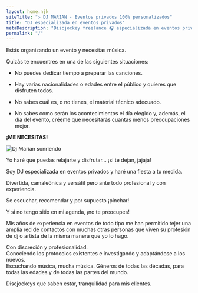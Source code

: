 ```yaml
---
layout: home.njk
siteTitle: "▷ DJ MARIAN - Eventos privados 100% personalizados"
title: "DJ especializada en eventos privados"
metaDescription: "Discjockey freelance 🎧 especializada en eventos privados. Servicio 100% personalizado. ✔️ Equipo audiovisual propio. Música sin etiquetas, Be Water My Friend."
permalink: "/"
---
```


Estás organizando un evento y necesitas música.

Quizás te encuentres en una de las siguientes situaciones:

 - No puedes dedicar tiempo a preparar las canciones.  
  
 - Hay varias nacionalidades o edades entre el público y quieres que disfruten todos.  
  
 - No sabes cuál es, o no tienes, el material técnico adecuado.  
  
 - No sabes como serán los acontecimientos el día elegido y, además, el día del evento, créeme que necesitarás cuantas menos preocupaciones mejor.

**¡ME NECESITAS!**

<img loading="lazy" src="/assets/images/sonrie.webp" alt="Dj Marian sonriendo">

Yo haré que puedas relajarte y disfrutar... ¡si te dejan, jajaja!

Soy DJ especializada en eventos privados y haré una fiesta a tu medida.

Divertida, camaleónica y versátil pero ante todo profesional y con experiencia.

Se escuchar, recomendar y por supuesto ¡pinchar!

Y si no tengo sitio en mi agenda, ¡no te preocupes!

Mis años de experiencia en eventos de todo tipo me han permitido tejer una amplia red de contactos con muchas otras personas que viven su profesión de dj o artista de la misma manera que yo lo hago.

Con discreción y profesionalidad.
<br>Conociendo los protocolos existentes e investigando y adaptándose a los nuevos.
<br>Escuchando música, mucha música. Géneros de todas las décadas, para todas las edades y de todas las partes del mundo.

Discjockeys que saben estar, tranquilidad para mis clientes.

